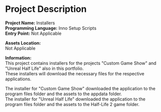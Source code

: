 # Project Description
**Project Name:** Installers <br />
**Programming Language:** Inno Setup Scripts <br />
**Entry Point:** Not Applicable <br />

**Assets Location:** <br />
Not Applicable <br />

**Information:** <br />
This project contains installers for the projects "Custom Game Show" and "Unreal Half Life" also in this portfolio. <br />
These installers will download the necessary files for the respective applications. <br />

The installer for "Custom Game Show" downloaded the application to the program files folder and the assets to the appdata folder. <br />
The installer for "Unreal Half Life" downloaded the application to the program files folder and the assets to the Half-Life 2 game folder.
